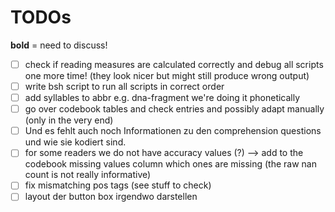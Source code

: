 # TODOs

**bold** = need to discuss!

- [ ] check if reading measures are calculated correctly and debug all scripts one more time! (they look nicer but might still produce wrong output)
- [ ] write bsh script to run all scripts in correct order
- [ ] add syllables to abbr e.g. dna-fragment we're doing it phonetically
- [ ] go over codebook tables and check entries and possibly adapt manually (only in the very end)
- [ ] Und es fehlt auch noch Informationen zu den comprehension questions und wie sie kodiert sind. 
- [ ] for some readers we do not have accuracy values (?) --> add to the codebook missing values column which ones are missing (the raw nan count is not really informative)
- [ ] fix mismatching pos tags (see stuff to check)
- [ ] layout der button box irgendwo darstellen
